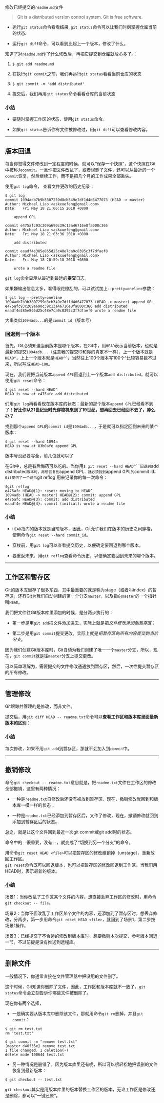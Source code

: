 修改已经提交的`readme.md`文件
>Git is a distributed version control system.
Git is free software.

- 运行`git status`命令看看结果, `git status`命令可以让我们时刻掌握仓库当前的状态.

- 运行`git diff`命令，可以看到比起上一个版本，修改了什么。

知道了对`readme.md`作了什么修改后，再把它提交到仓库就放心多了。：

1. `$ git add readme.md`

2. 在执行`git commit`之前，我们再运行`git status`看看当前仓库的状态

3. `$ git commit -m "add distributed"`

4. 提交后，我们再用`git status`命令看看仓库的当前状态

### 小结

- 要随时掌握工作区的状态，使用`git status`命令。

- 如果`git status`告诉你有文件被修改过，用`git diff`可以查看修改内容。

---

## 版本回退

每当你觉得文件修改到一定程度的时候，就可以“保存一个快照”，这个快照在Git中被称为`commit`。一旦你把文件改乱了，或者误删了文件，还可以从最近的一个`commit`恢复，然后继续工作，而不是把几个月的工作成果全部丢失。

使用`git log`命令， 查看文件更改的历史纪录：

```
$ git log
commit 1094adb7b9b3807259d8cb349e7df1d4d6477073 (HEAD -> master)
Author: Michael Liao <askxuefeng@gmail.com>
Date:   Fri May 18 21:06:15 2018 +0800

    append GPL

commit e475afc93c209a690c39c13a46716e8fa000c366
Author: Michael Liao <askxuefeng@gmail.com>
Date:   Fri May 18 21:03:36 2018 +0800

    add distributed

commit eaadf4e385e865d25c48e7ca9c8395c3f7dfaef0
Author: Michael Liao <askxuefeng@gmail.com>
Date:   Fri May 18 20:59:18 2018 +0800

    wrote a readme file
```
`git log`命令显示从最近到最远的**提交**日志.

如果嫌输出信息太多，看得眼花缭乱的，可以试试加上`--pretty=oneline`参数：

```
$ git log --pretty=oneline
1094adb7b9b3807259d8cb349e7df1d4d6477073 (HEAD -> master) append GPL
e475afc93c209a690c39c13a46716e8fa000c366 add distributed
eaadf4e385e865d25c48e7ca9c8395c3f7dfaef0 wrote a readme file
```
大串类似`1094adb...`的是`commit id`（版本号）


### 回退到一个版本

首先，Git必须知道当前版本是哪个版本，在Git中，用`HEAD`表示当前版本，也就是最新的提交`1094adb...`（注意我的提交ID和你的肯定不一样），上一个版本就是`HEAD^`，上上一个版本就是`HEAD^^`，当然往上100个版本写100个^比较容易数不过来，所以写成`HEAD~100`。

现在，我们要把当前版本`append GPL`回退到上一个版本`add distributed`，就可以使用`git reset`命令：

```
$ git reset --hard HEAD^
HEAD is now at e475afc add distributed
```

们用`git log`再看看现在版本库的状态：最新的那个版本`append GPL`已经看不到了！**好比你从21世纪坐时光穿梭机来到了19世纪，想再回去已经回不去了，肿么办？**

找到那个`append GPL`的`commit id`是`1094adb...`，于是就可以指定回到未来的某个版本：

```
$ git reset --hard 1094a
HEAD is now at 83b0afe append GPL
```
版本号没必要写全，前几位就可以了

在Git中，总是有后悔药可以吃的。当你用`$ git reset --hard HEAD^``回退到`add distributed`版本时，再想恢复到`append GPL`，就必须找到`append GPL`的`commit id`。Git提供了一个命令`git reflog`用来记录你的每一次命令：

```
$git reflog
e475afc HEAD@{1}: reset: moving to HEAD^
1094adb (HEAD -> master) HEAD@{2}: commit: append GPL
e475afc HEAD@{3}: commit: add distributed
eaadf4e HEAD@{4}: commit (initial): wrote a readme file
```

### 小结

- `HEAD`指向的版本就是当前版本，因此，Git允许我们在版本的历史之间穿梭，使用命令`git reset --hard commit_id`。

- 穿梭前，用`git log`可以查看提交历史，以便确定要回退到哪个版本。

- 要重返未来，用`git reflog`查看命令历史，以便确定要回到未来的哪个版本。

---

## 工作区和暂存区

Git的版本库里存了很多东西，其中最重要的就是称为stage（或者叫index）的暂存区，还有Git为我们自动创建的第一个分支`master`，以及指向`master`的一个指针叫`HEAD`。

我们把文件往Git版本库里添加的时候，是分两步执行的：

  - 第一步是用`git add`把文件添加进去，实际上就是把*文件修改添加到暂存区*；

  - 第二步是用`git commit`提交更改，实际上就是*把暂存区的所有内容提交到当前分支*。

因为我们创建Git版本库时，Git自动为我们创建了唯一一个`master`分支，所以，现在，`git commit`就是往`master`分支上提交更改。

可以简单理解为，需要提交的文件修改通通放到暂存区，然后，一次性提交暂存区的所有修改。

---

## 管理修改

Git跟踪并管理的是修改，而非文件。

提交后，用`git diff HEAD -- readme.txt`命令可以**查看工作区和版本库里面最新版本的区别**：

### 小结

每次修改，如果不用`git add`到暂存区，那就不会加入到`commit`中。

---

## 撤销修改

命令`git checkout -- readme.txt`意思就是，把`readme.txt`文件在工作区的修改全部撤销，这里有两种情况：

  - 一种是`readme.txt`自修改后还没有被放到暂存区，现在，撤销修改就回到和版本库一模一样的状态；

  - 一种是`readme.txt`已经添加到暂存区后，又作了修改，现在，撤销修改就回到添加到暂存区后的状态。

  总之，就是让这个文件回到最近一次git commit或git add时的状态。

  命令中的`--`很重要，没有`--`，就变成了“切换到另一个分支”的命令。

用命令`git reset HEAD <file>`可以把暂存区的修改撤销掉（unstage），重新放回工作区。  
  `git reset`命令既可以回退版本，也可以把暂存区的修改回退到工作区。当我们用HEAD时，表示最新的版本。

### 小结

场景1：当你改乱了工作区某个文件的内容，想直接丢弃工作区的修改时，用命令`git checkout -- file`。

场景2：当你不但改乱了工作区某个文件的内容，还添加到了暂存区时，想丢弃修改，分两步，第一步用命令`git reset HEAD <file>`，就回到了场景1，第二步按场景1操作。

场景3：已经提交了不合适的修改到版本库时，想要撤销本次提交，参考版本回退一节，不过前提是没有推送到远程库。

---

## 删除文件

一般情况下，你通常直接在文件管理器中把没用的文件删了。

这个时候，Git知道你删除了文件，因此，工作区和版本库就不一致了，`git status`命令会立刻告诉你哪些文件被删除了。

现在你有两个选择，

  - 一是确实要从版本库中删除该文件，那就用命令`git rm`删掉，并且`git commit`：
  ```
  $ git rm test.txt
  rm 'test.txt'

  $ git commit -m "remove test.txt"
  [master d46f35e] remove test.txt
  1 file changed, 1 deletion(-)
  delete mode 100644 test.txt
  ```

  - 另一种情况是删错了，因为版本库里还有呢，所以可以很轻松地把误删的文件恢复到最新版本：

  `$ git checkout -- test.txt`

  `git checkout`其实是用版本库里的版本替换工作区的版本，无论工作区是修改还是删除，都可以“一键还原”。
